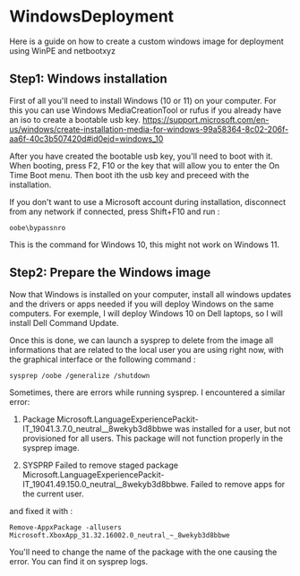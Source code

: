# WindowsDeployment
Here is a guide on how to create a custom windows image for deployment using WinPE and netbootxyz



## Step1: Windows installation
First of all you'll need to install Windows (10 or 11) on your computer. For this you can use Windows MediaCreationTool or rufus if you already have an iso to create a bootable usb key.
https://support.microsoft.com/en-us/windows/create-installation-media-for-windows-99a58364-8c02-206f-aa6f-40c3b507420d#id0ejd=windows_10

After you have created the bootable usb key, you'll need to boot with it. When booting, press F2, F10 or the key that will allow you to enter the On Time Boot menu. Then boot ith the usb key and preceed with the installation.

If you don't want to use a Microsoft account during installation, disconnect from any network if connected, press Shift+F10 and run :

```
oobe\bypassnro
```

This is the command for Windows 10, this might not work on Windows 11.

## Step2: Prepare the Windows image

Now that Windows is installed on your computer, install all windows updates and the drivers or apps needed if you will deploy Windows on the same computers. For exemple, I will deploy Windows 10 on Dell laptops, so I will install Dell Command Update.

Once this is done, we can launch a sysprep to delete from the image all informations that are related to the local user you are using right now, with the graphical interface or the following command :

```
sysprep /oobe /generalize /shutdown
```

Sometimes, there are errors while running sysprep. 
I encountered a similar error:
1. Package Microsoft.LanguageExperiencePackit-IT_19041.3.7.0_neutral__8wekyb3d8bbwe was installed for a user, but not provisioned for all users. This package will not function properly in the sysprep image.

2. SYSPRP Failed to remove staged package Microsoft.LanguageExperiencePackit-IT_19041.49.150.0_neutral__8wekyb3d8bbwe. Failed to remove apps for the current user.

and fixed it with :
```
Remove-AppxPackage -allusers Microsoft.XboxApp_31.32.16002.0_neutral_~_8wekyb3d8bbwe
```
You'll need to change the name of the package with the one causing the error. You can find it on sysprep logs.